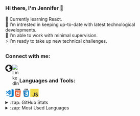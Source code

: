### Hi there, I'm Jennifer 👋

🔭 Currently learning React.<br>
👯 I’m intrested in keeping up-to-date with latest technological developments.<br>
🤔 I’m able to work with minimal supervision.<br>
⚡️ I’m ready to take up new technical challenges.

### Connect with me:

[<img align="left" alt="jennifermurrin.com" width="22px" src="https://raw.githubusercontent.com/iconic/open-iconic/master/svg/globe.svg" />][website]
[<img align="left" alt="LinkedIn" width="22px" src="https://cdn.jsdelivr.net/npm/simple-icons@v3/icons/linkedin.svg" />][linkedin]

<br />

### Languages and Tools:

<img align="left" alt="Visual Studio Code" width="26px" src="https://raw.githubusercontent.com/github/explore/80688e429a7d4ef2fca1e82350fe8e3517d3494d/topics/visual-studio-code/visual-studio-code.png" />
<img align="left" alt="HTML5" width="26px" src="https://raw.githubusercontent.com/github/explore/80688e429a7d4ef2fca1e82350fe8e3517d3494d/topics/html/html.png" />
<img align="left" alt="CSS3" width="26px" src="https://raw.githubusercontent.com/github/explore/80688e429a7d4ef2fca1e82350fe8e3517d3494d/topics/css/css.png" />
<img align="left" alt="JavaScript" width="26px" src="https://raw.githubusercontent.com/github/explore/80688e429a7d4ef2fca1e82350fe8e3517d3494d/topics/javascript/javascript.png" />


<br>
<br>

<details>
  <summary>:zap: GitHub Stats</summary>

  <img align="left" alt="Jennifer's GitHub Stats" src="https://github-readme-stats.vercel.app/api?username=x3blondie&show_icons=true&hide_border=true" />

</details>

<details>
  <summary>:zap: Most Used Languages</summary>

<img align="left" alt="Jennifer's GitHub Top Languages" src="https://github-readme-stats.vercel.app/api/top-langs/?username=x3blondie" />

</details>

[website]: https://jennifermurrin.com
[twitter]: https://twitter.com/x3blondi
[instagram]: https://instagram.com/x3blondie
[linkedin]: https://www.linkedin.com/in/jennifermurrin/
